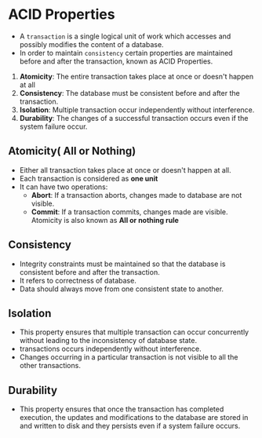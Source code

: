 # ACID Properties 
* A `transaction` is a single logical unit of work which accesses and possibly modifies the content of a database. 
* In order to maintain `consistency` certain properties are maintained before and after the transaction, known as ACID Properties. 
1. **Atomicity**: The entire transaction takes place at once or doesn't happen at all
2. **Consistency**: The database must be consistent before and after the transaction. 
3. **Isolation**: Multiple transaction occur independently without interference. 
4. **Durability**: The changes of a successful transaction occurs even if the system failure occur.

## Atomicity( All or Nothing)
* Either all transaction takes place at once or doesn't happen at all. 
* Each transaction is considered as **one unit**
* It can have two operations: 
    * **Abort**: If a transaction aborts, changes made to database are not visible.
    * **Commit**: If a transaction commits, changes made are visible. Atomicity is also known as **All or nothing rule**

## Consistency 
* Integrity constraints must be maintained so that the database is consistent before and after the transaction. 
* It refers to correctness of database.
* Data should always move from one consistent state to another. 

## Isolation 
*  This property ensures that multiple transaction can occur concurrently without leading to the inconsistency of database state. 
* transactions occurs independently without interference. 
* Changes occurring in a particular transaction is not visible to all the other transactions. 

## Durability
* This property ensures that once the transaction has completed execution, the updates and modifications to the database are stored in and written to disk and they persists even if a system failure occurs. 
